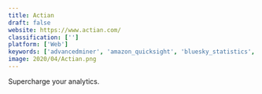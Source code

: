 ```yaml
---
title: Actian
draft: false 
website: https://www.actian.com/
classification: ['']
platform: ['Web']
keywords: ['advancedminer', 'amazon_quicksight', 'bluesky_statistics', 'cortana_analytics', 'h2o', 'h2o.ai', 'keel', 'knime', 'kinimetrix', 'neural_designer', 'opencv', 'orange', 'qlikview', 'r_caret', 'r_mlstudio', 'rapidminer', 'salford_systems', 'scikit-learn', 'weka', 'datarobot', 'prevision.io']
image: 2020/04/Actian.png
---
```

Supercharge your analytics.